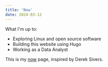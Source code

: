 ```yaml
---
title: 'Now'
date: 2024-03-12
---
```


What I'm up to:
- Exploring Linux and open source software
- Building this website using Hugo
- Working as a Data Analyst

This is my [now](https://nownownow.com/about) page, inspired by Derek Sivers.
